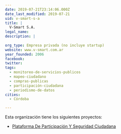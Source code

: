 ```yaml
---
date: 2019-07-21T23:14:06.000Z
date_last_modified: 2019-07-21
uid: v-smart-s-a
title: |
  V-Smart S.A.
legal_name: 
description: |
  
org_type: Empresa privada (no incluye startup)
website: www.v-smart.com.ar
year_founded: 2006
facebook: 
twitter: 
tags:
  - monitoreo-de-servicios-publicos
  - mapeo-ciudadano
  - compras-publicas
  - participación-ciudadana
  - periodismo-de-datos
cities: 
  - Córdoba

---
```


Esta organización tiene los siguientes proyectos:

- [Plataforma De Participación Y Seguridad Ciudadana](/proyectos/plataforma-de-participacion-y-seguridad-ciudadana)
